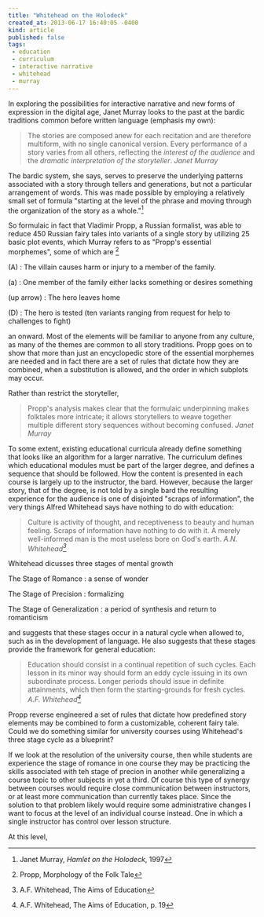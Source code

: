 ```yaml
---
title: "Whitehead on the Holodeck"
created_at: 2013-06-17 16:40:05 -0400
kind: article
published: false
tags:
 - education
 - curriculum
 - interactive narrative
 - whitehead
 - murray
---
```


<!-- more -->

In exploring the possibilities for interactive narrative and new forms
of expression in the digital age, Janet Murray looks to the past at
the bardic traditions common before written language (emphasis my
own):

> The stories are composed anew for each recitation and are therefore
> multiform, with no single canonical version. Every performance of a
> story varies from all others, reflecting the *interest of the
> audience* and the *dramatic interpretation of the
> storyteller*. <cite>Janet Murray</cite>

The bardic system, she says, serves to preserve the underlying
patterns associated with a story through tellers and generations, but
not a particular arrangement of words. This was made possible by
employing a relatively small set of formula "starting at the level of
the phrase and moving through the organization of the story as a
whole."[^murray]

[^murray]: Janet Murray, _Hamlet on the Holodeck_, 1997

So formulaic in fact that Vladimir Propp, a Russian formalist, was
able to reduce 450 Russian fairy tales into variants of a single story
by utilizing 25 basic plot events, which Murray refers to as "Propp's
essential morphemes", some of which are [^propp]

[^propp]: Propp, Morphology of the Folk Tale

(A)
: The villain causes harm or injury to a member of the family.

(a)
: One member of the family either lacks something or desires something

(up arrow)
: The hero leaves home

(D)
: The hero is tested (ten variants ranging from request for help to challenges to fight)

an onward. Most of the elements will be familiar to anyone from any
culture, as many of the themes are common to all story
traditions. Propp goes on to show that more than just an encyclopedic
store of the essential morphemes are needed and in fact there are a
set of rules that dictate how they are combined, when a substitution
is allowed, and the order in which subplots may occur.

Rather than restrict the storyteller,

> Propp's analysis makes clear that the formulaic underpinning makes
> folktales more intricate; it allows storytellers to weave together
> multiple different story sequences without becoming
> confused. <cite>Janet Murray</cite>

To some extent, existing educational curricula already define
something that looks like an algorithm for a larger narrative. The
curriculum defines which educational modules must be part of the
larger degree, and defines a sequence that should be followed.  How
the content is presented in each course is largely up to the
instructor, the bard. However, because the larger story, that of the
degree, is not told by a single bard the resulting experience for the
audience is one of disjointed "scraps of information", the very things
Alfred Whitehead says have nothing to do with education:

> Culture is activity of thought, and receptiveness to beauty and
> human feeling. Scraps of information have nothing to do with it. A
> merely well-informed man is the most useless bore on God's
> earth. <cite>A.N. Whitehead[^aims_of_education1]</cite>


Whitehead dicusses three stages of mental growth

The Stage of Romance
: a sense of wonder

The Stage of Precision
: formalizing

The Stage of Generalization 
: a period of synthesis and return to romanticism

and suggests that these stages occur in a natural cycle when allowed
to, such as in the development of language. He also suggests that
these stages provide the framework for general education:

> Education should consist in a continual repetition of such
> cycles. Each lesson in its minor way should form an eddy cycle
> issuing in its own subordinate process. Longer periods should issue
> in definite attainments, which then form the starting-grounds for
> fresh cycles. <cite>A.F. Whitehead[^aims_of_education2]</cite>

[^aims_of_education1]: A.F. Whitehead, The Aims of Education
[^aims_of_education2]: A.F. Whitehead, The Aims of Education, p. 19

Propp reverse engineered a set of rules that dictate how predefined
story elements may be combined to form a customizable, coherent fairy
tale. Could we do something similar for university courses using
Whitehead's three stage cycle as a blueprint?

If we look at the resolution of the university course, then while
students are experience the stage of romance in one course they may be
practicing the skills associated with teh stage of precion in another
while generalizing a course topic to other subjects in yet a third. Of
course this type of synergy between courses would require close
communication between instructors, or at least more communication than
currently takes place. Since the solution to that problem likely would
require some administrative changes I want to focus at the level of an
individual course instead. One in which a single instructor has
control over lesson structure.

At this level, 
